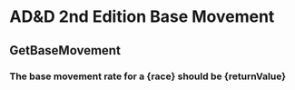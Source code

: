 # AD&D 2nd Edition Base Movement

## GetBaseMovement
### The base movement rate for a {race} should be {returnValue}